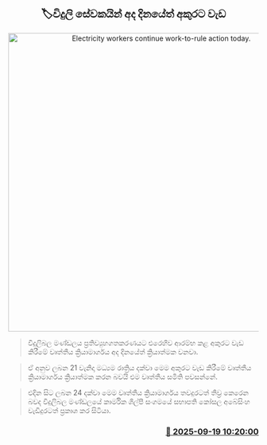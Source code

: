 <p align='center'><b><h2 align='center' title='Electricity workers continue work-to-rule action today.'>🏷විදුලි සේවකයින් අද දිනයේත් අකුරට වැඩ</h2></b></p>
<p align='center'><img src='https://helakuru.sgp1.cdn.digitaloceanspaces.com/esana/images/lib/electrycity-new-thumb.jpg' width='600' alt='Electricity workers continue work-to-rule action today.'></p>

> විදුලිබල මණ්ඩලය ප්‍රතිව්‍යුහගතකරණයට එරෙහිව ආරම්භ කළ අකුරට වැඩ කිරීමේ වෘත්තීය ක්‍රියාමාර්ගය අද දිනයේත් ක්‍රියාත්මක වනවා.

> ඒ අනුව ලබන 21 වැනිදා මධ්‍යම රාත්‍රිය දක්වා මෙම අකුරට වැඩ කිරීමේ වෘත්තීය ක්‍රියාමාර්ගය ක්‍රියාත්මක කරන බවයි එම වෘත්තීය සමිති පවසන්නේ.

> එදින සිට ලබන 24 දක්වා මෙම වෘත්තීය ක්‍රියාමාර්ගය තවදුරටත් තීව්‍ර කෙරෙන බවද විදුලිබල මණ්ඩලයේ කාර්මික ශිල්පී සංගමයේ සභාපති කෝසල අබේසිංහ වැඩිදුරටත් ප්‍රකාශ කර සිටියා.



<h3 align='right'><a href='https://www.helakuru.lk/esana/p/113778/'>📅 2025-09-19 10:20:00</a></h3>
